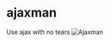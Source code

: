 # ajaxman
Use ajax with no tears
![Ajaxman](https://user-images.githubusercontent.com/74927578/152696087-ac94b006-7269-4408-ae16-6d885924cd9a.png)
